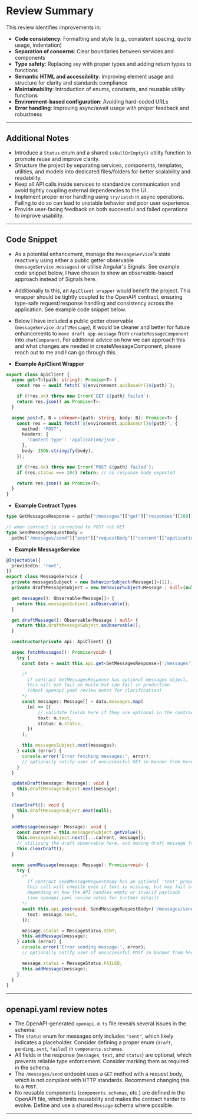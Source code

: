 # Review Summary

This review identifies improvements in:

- **Code consistency**: Formatting and style (e.g., consistent spacing, quote usage, indentation)
- **Separation of concerns**: Clear boundaries between services and components
- **Type safety**: Replacing `any` with proper types and adding return types to functions
- **Semantic HTML and accessibility**: Improving element usage and structure for clarity and standards compliance
- **Maintainability**: Introduction of enums, constants, and reusable utility functions
- **Environment-based configuration**: Avoiding hard-coded URLs
- **Error handling**: Improving async/await usage with proper feedback and robustness

---

## Additional Notes

- Introduce a `Status` enum and a shared `isNullOrEmpty()` utility function to promote reuse and improve clarity.
- Structure the project by separating services, components, templates, utilities, and models into dedicated files/folders for better scalability and readability.
- Keep all API calls inside services to standardize communication and avoid tightly coupling external dependencies to the UI.
- Implement proper error handling using `try/catch` in async operations. Failing to do so can lead to unstable behavior and poor user experience.
- Provide user-facing feedback on both successful and failed operations to improve usability.

---

## Code Snippet

- As a potential enhancement, manage the `MessageService`'s state reactively using either a public getter observable (`messageService.messages`) or utilise Angular's Signals. See example code snippet below, I have chosen to show an observable-based approach instead of Signals here.
- Additionally to this, an `ApiClient wrapper` would benefit the project. This wrapper should be tightly coupled to the OpenAPI contract, ensuring type-safe request/response handling and consistency across the application. See example code snippet below.
- Below I have included a public getter observable (`messageService.draftMessage`), it would be cleaner and better for future enhancements to `move draft app-message` from `createMessageComponent` into `chatComponent`. For addtional advice on how we can approach this and what changes are needed in createMessageComponent, please reach out to me and I can go through this.

- **Example ApiClient Wrapper**
```ts
export class ApiClient {
  async get<T>(path: string): Promise<T> {
    const res = await fetch(`${environment.apiBaseUrl}${path}`);

    if (!res.ok) throw new Error(`GET ${path} failed`);
    return res.json() as Promise<T>;
  }

  async post<T, B = unknown>(path: string, body: B): Promise<T> {
    const res = await fetch(`${environment.apiBaseUrl}${path}`, {
      method: 'POST',
      headers: {
        'Content-Type': 'application/json',
      },
      body: JSON.stringify(body),
    });

    if (!res.ok) throw new Error(`POST ${path} failed`);
    if (res.status === 204) return; // no response body expected

    return res.json() as Promise<T>;
  }
}
```

- **Example Contract Types**
```ts
type GetMessagesResponse = paths["/messages"]["get"]["responses"][200]["content"]["application/json"];

// when contract is corrected to POST not GET
type SendMessageRequestBody =
  paths["/messages/send"]["post"]["requestBody"]["content"]["application/json"]; 
```

- **Example MessageService**
```ts
@Injectable({
  providedIn: 'root',
})
export class MessageService {
  private messagesSubject = new BehaviorSubject<Message[]>([]);
  private draftMessageSubject = new BehaviorSubject<Message | null>(null);

  get messages(): Observable<Message[]> {
    return this.messagesSubject.asObservable();
  }

  get draftMessage(): Observable<Message | null> {
    return this.draftMessageSubject.asObservable();
  }

  constructor(private api: ApiClient) {}

  async fetchMessages(): Promise<void> {
    try {
      const data = await this.api.get<GetMessagesResponse>('/messages');

      /*
        if contract GetMessagesResponse has optional messages object, 
        this will not fail on build but can fail in production 
        (check openapi.yaml review notes for clarification)
      */
      const messages: Message[] = data.messages.map(
        (m) => ({
            // validate fields here if they are optional in the contract
            text: m.text,
            status: m.status,
        })
      );

      this.messagesSubject.next(messages);
    } catch (error) {
      console.error('Error fetching messages:', error);
      // optionally notify user of unsuccessful GET in banner from here, or as part of the ApiClient
    }
  }

  updateDraft(message: Message): void {
    this.draftMessageSubject.next(message);
  }

  clearDraft(): void {
    this.draftMessageSubject.next(null);
  }

  addMessage(message: Message): void {
    const current = this.messagesSubject.getValue();
    this.messagesSubject.next([...current, message]);
    // utilising the draft observable here, and moving draft message from createMessageComponent -> chatComponent
    this.clearDraft(); 
  }

  async sendMessage(message: Message): Promise<void> {
    try {
      /*
        if contract SendMessageRequestBody has an optional 'text' property,
        this call will compile even if text is missing, but may fail at runtime
        depending on how the API handles empty or invalid payloads
        (see openapi.yaml review notes for further detail)
      */
      await this.api.post<void, SendMessageRequestBody>('/messages/send', {
        text: message.text,
      });

      message.status = MessageStatus.SENT;
      this.addMessage(message);
    } catch (error) {
      console.error('Error sending message:', error);
      // optionally notify user of unsuccessful POST in banner from here, or as part of the ApiClient

      message.status = MessageStatus.FAILED;
      this.addMessage(message);
    }
  }
}
```

---

## openapi.yaml review notes

- The OpenAPI-generated `openapi.d.ts` file reveals several issues in the schema:
- The `status` enum for messages only includes `"sent"`, which likely indicates a placeholder. Consider defining a proper enum (`draft`, `pending`, `sent`, `failed`) in `components.schemas`.
- All fields in the response (`messages`, `text`, and `status`) are optional, which prevents reliable type enforcement. Consider marking them as required in the schema.
- The `/messages/send` endpoint uses a `GET` method with a request body, which is not compliant with HTTP standards. Recommend changing this to a `POST`.
- No reusable components (`components.schemas`, etc.) are defined in the OpenAPI file, which limits reusability and makes the contract harder to evolve. Define and use a shared `Message` schema where possible.

---